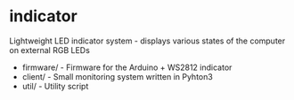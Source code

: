 # indicator

Lightweight LED indicator system - displays various states of the computer on external RGB LEDs

- firmware/ - Firmware for the Arduino + WS2812 indicator
- client/ - Small monitoring system written in Pyhton3
- util/ - Utility script
